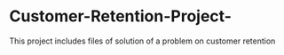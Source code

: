 # Customer-Retention-Project-
This project includes files of solution of a problem on customer retention
